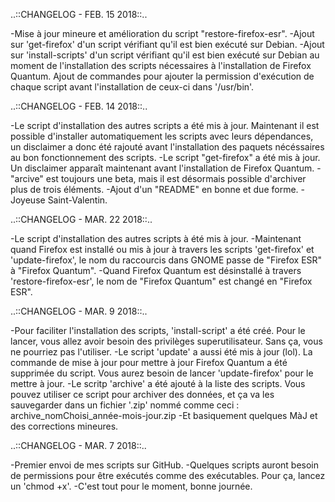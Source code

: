 ..::CHANGELOG - FEB. 15 2018::..

-Mise à jour mineure et amélioration du script "restore-firefox-esr".
-Ajout sur 'get-firefox' d'un script vérifiant qu'il est bien exécuté sur Debian.
-Ajout sur 'install-scripts' d'un script vérifiant qu'il est bien exécuté sur Debian au moment de l'installation des scripts nécessaires à l'installation de Firefox Quantum. Ajout de commandes pour ajouter la permission d'exécution de chaque script avant l'installation de ceux-ci dans '/usr/bin'.

..::CHANGELOG - FEB. 14 2018::..

-Le script d'installation des autres scripts a été mis à jour. Maintenant il est possible d'installer automatiquement les scripts avec leurs dépendances, un disclaimer a donc été rajouté avant l'installation des paquets nécéssaires au bon fonctionnement des scripts.
-Le script "get-firefox" a été mis à jour. Un disclaimer apparaît maintenant avant l'installation de Firefox Quantum.
-"arcive" est toujours une beta, mais il est désormais possible d'archiver plus de trois éléments.
-Ajout d'un  "README" en bonne et due forme.
-Joyeuse Saint-Valentin.

..::CHANGELOG - MAR. 22 2018::..

-Le script d'installation des autres scripts à été mis à jour.
-Maintenant quand Firefox est installé ou mis à jour à travers les scripts 'get-firefox' et 'update-firefox', le nom du raccourcis dans GNOME passe de "Firefox ESR" à "Firefox Quantum".
-Quand Firefox Quantum est désinstallé à travers 'restore-firefox-esr', le nom de "Firefox Quantum" est changé en "Firefox ESR". 

..::CHANGELOG - MAR. 9 2018::..

-Pour faciliter l'installation des scripts, 'install-script' a été créé. Pour le lancer, vous allez avoir besoin des privilèges superutilisateur. Sans ça, vous ne pourriez pas l'utiliser.
-Le script 'update' a aussi été mis à jour (lol). La commande de mise à jour pour mettre à jour Firefox Quantum a été supprimée du script. Vous aurez besoin de lancer 'update-firefox' pour le mettre à jour.
-Le scritp 'archive' a été ajouté à la liste des scripts. Vous pouvez utiliser ce script pour archiver des données, et ça va les sauvegarder dans un fichier '.zip' nommé comme ceci : archive_nomChoisi_année-mois-jour.zip
-Et basiquement quelques MàJ et des corrections mineures.

..::CHANGELOG - MAR. 7 2018::..

-Premier envoi de mes scripts sur GitHub.
-Quelques scripts auront besoin de permissions pour être exécutés comme des exécutables. Pour ça, lancez un 'chmod +x'.
-C'est tout pour le moment, bonne journée.

